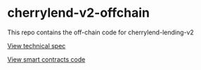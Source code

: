 # cherrylend-v2-offchain

This repo contains the off-chain code for cherrylend-lending-v2

[View technical spec](https://github.com/CherryLend/cherrylend-v2-spec)

[View smart contracts code](https://github.com/CherryLend/cherrylend-v2-smart-contracts)
